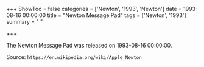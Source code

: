 +++
ShowToc = false
categories = ['Newton', '1993', 'Newton']
date = 1993-08-16 00:00:00
title = "Newton Message Pad"
tags = ['Newton', '1993']
summary = " "

+++

The Newton Message Pad was released on 1993-08-16 00:00:00.

Source: `https://en.wikipedia.org/wiki/Apple_Newton`


